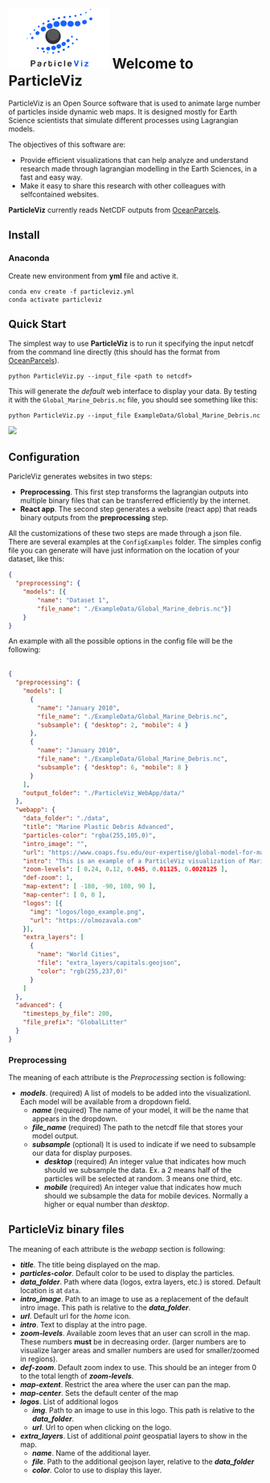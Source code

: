 #  <img src="logos/logo_sm.png" width="200px" style="border:none"> Welcome to ParticleViz  
ParticleViz is an Open Source software that is used to animate
large number of particles inside dynamic web maps.
It is designed mostly for Earth Science scientists
that simulate different processes using Lagrangian models.

The objectives of this software are:
* Provide efficient visualizations that can help analyze and understand research made
through lagrangian modelling in the Earth Sciences, in a fast and easy way. 
* Make it easy to share this research with other colleagues with selfcontained
websites. 

**ParticleViz** currently reads NetCDF outputs from [OceanParcels](https://oceanparcels.org/).

## Install
### Anaconda
Create new environment from **yml** file and active it.
```shell
conda env create -f particleviz.yml
conda activate particleviz
```

## Quick Start

The simplest way to use **ParticleViz** is to run it specifying the input netcdf from
the command line directly (this should has the format from [OceanParcels](https://oceanparcels.org/)).

```shell
python ParticleViz.py --input_file <path to netcdf> 
```

This will generate the *default* web interface to display your data. By testing
it with the `Global_Marine_Debris.nc` file, you should see something like this:
```shell
python ParticleViz.py --input_file ExampleData/Global_Marine_Debris.nc
```
![](media/quickstart.gif)

## Configuration
ParicleViz generates websites in two steps:

* **Preprocessing**. This first step transforms the lagrangian outputs 
into multiple binary files that can be transferred efficiently by the internet. 
* **React app**. The second step generates a website (react app) that reads binary
 outputs from the **preprocessing** step.

All the customizations of these two steps are made through
a json file. There are several examples at the `ConfigExamples` folder. 
The simples config file you can generate will have just information on the location
of your dataset, like this:

```json
{
  "preprocessing": {
    "models": [{
        "name": "Dataset 1",
        "file_name": "./ExampleData/Global_Marine_debris.nc"}]
    }
}
```
An example with all the possible options in the config file will be the following:

```json

{
  "preprocessing": {
    "models": [
      {
        "name": "January 2010",
        "file_name": "./ExampleData/Global_Marine_Debris.nc",
        "subsample": { "desktop": 2, "mobile": 4 }
      },
      {
        "name": "January 2010",
        "file_name": "./ExampleData/Global_Marine_Debris.nc",
        "subsample": { "desktop": 6, "mobile": 8 }
      }
    ],
    "output_folder": "./ParticleViz_WebApp/data/"
  },
  "webapp": {
    "data_folder": "./data",
    "title": "Marine Plastic Debris Advanced",
    "particles-color": "rgba(255,105,0)",
    "intro_image": "",
    "url": "https://www.coaps.fsu.edu/our-expertise/global-model-for-marine-litter",
    "intro": "This is an example of a ParticleViz visualization of Marine Debris. Try other example configuration files and then with your own data!!!! ",
    "zoom-levels": [ 0.24, 0.12, 0.045, 0.01125, 0.0028125 ],
    "def-zoom": 1,
    "map-extent": [ -180, -90, 180, 90 ],
    "map-center": [ 0, 0 ],
    "logos": [{
      "img": "logos/logo_example.png",
      "url": "https://olmozavala.com"
    }],
    "extra_layers": [
      {
        "name": "World Cities",
        "file": "extra_layers/capitals.geojson",
        "color": "rgb(255,237,0)"
      }
    ]
  },
  "advanced": {
    "timesteps_by_file": 200,
    "file_prefix": "GlobalLitter"
  }
}
```

### Preprocessing
The meaning of each attribute is the *Preprocessing* section is following:
* ***models***. (required) A list of models to be added into the visualizationl. Each model will be available
from a dropdown field. 
  * ***name*** (required) The name of your model, it will be the name that appears in the dropdown.
  * ***file_name*** (required) The path to the netcdf file that stores your model output.
  * ***subsample*** (optional) It is used to indicate if we need to subsample our data for display purposes. 
    * ***desktop*** (required) An integer value that indicates how much should we subsample the data. Ex. a
    2 means half of the particles will be selected at random. 3 means one third, etc. 
    * ***mobile*** (required) An integer value that indicates how much should we subsample the data
    for mobile devices. Normally a higher or equal number than *desktop*.

## ParticleViz binary files
The meaning of each attribute is the *webapp* section is following:
* ***title***. The title being displayed on the map.
* ***particles-color***. Default color to be used to display the particles.
* ***data_folder***. Path where data (logos, extra layers, etc.) is stored. Default location is at `data`.
* ***intro_image***. Path to an image to use as a replacement of the default intro image. This path is relative to the ***data_folder***.
* ***url***. Default url for the *home* icon.
* ***intro***. Text to display at the intro page. 
* ***zoom-levels***. Available zoom leves that an user can scroll in the map. These numbers
**must** be in decreasing order. (larger numbers are to visualize larger areas and smaller numbers are
used for smaller/zoomed in regions).
* ***def-zoom***. Default zoom index to use. This should be an integer from 0 to the total length of ***zoom-levels***.
* ***map-extent***. Restrict the area where the user can pan the map. 
* ***map-center***. Sets the default center of the map
* ***logos***. List of additional logos
  * ***img***. Path to an image to use in this logo. This path is relative to the ***data_folder***.
  * ***url***. Url to open when clicking on the logo. 
* ***extra_layers***. List of additional *point* geospatial layers to show in the map. 
  * ***name***. Name of the additional layer.
  * ***file***. Path to the additional geojson layer, relative to the ***data_folder***
  * ***color***. Color to use to display this layer. 
 
